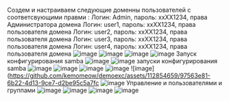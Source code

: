 Создем и настраиваем следующие доменны пользователей с соответсвующими правми :
Логин: Admin, пароль: xxXX1234, права Администратора домена
Логин: user1, пароль: xxXX1234, права пользователя домена
Логин: user2, пароль: xxXX1234, права пользователя домена
Логин: user3, пароль: xxXX1234, права пользователя домена
Логин: user4, пароль: xxXX1234, права пользователя домена
![image](https://github.com/kemomeow/user-and-pc.md/assets/112854659/d0ddde5f-e837-4cb2-8413-af2a1ae78233)
![image](https://github.com/kemomeow/user-and-pc.md/assets/112854659/f9c9e22f-0056-4cbc-8bf7-78a7be05eee3)
![image](https://github.com/kemomeow/user-and-pc.md/assets/112854659/a34ed189-fc66-4080-b612-6394540c9a24)
![image](https://github.com/kemomeow/demoexc/assets/112854659/641dff89-fea6-45c7-9dca-9316ea59dd14)
Запуск конфигурирования samba
![image](https://github.com/kemomeow/demoexc/assets/112854659/6a1f3c8d-3476-42f8-99e8-13b1a5b25d69)
![image](https://github.com/kemomeow/demoexc/assets/112854659/fe18de65-df53-4a5c-8fdb-dc6efd9c9686)
запуски конфигурирования samba
![image](https://github.com/kemomeow/demoexc/assets/112854659/7cfb8b48-a143-48ac-9ab9-791a8c621bee)
![image](https://github.com/kemomeow/demoexc/assets/112854659/1718d03e-0dc2-4e15-9a24-61591687f016)
![image](https://github.com/kemomeow/demoexc/assets/112854659/3062cf99-1b47-41e3-a555-9158beb2a755)
![image](https://github.com/kemomeow/demoexc/assets/112854659/326c563a-4cba-418d-9ae9-cd952336fa8a)
![image](https://github.com/kemomeow/demoexc/assets/112854659/97563e81-6b22-4d13-9ce7-d2be95c5a7fc
![image](https://github.com/kemomeow/demoexc/assets/112854659/542390eb-0ca3-4929-b5c0-dbf5a0bcf371)
Управление и пользователями и группами 
![image](https://github.com/kemomeow/demoexc/assets/112854659/df9d1670-bebe-4e7d-bde5-068bf374b5b2)
![image](https://github.com/kemomeow/demoexc/assets/112854659/d4cea48e-83cd-4034-911c-ded25025adcc)
![image](https://github.com/kemomeow/demoexc/assets/112854659/26c0eb40-4e25-4596-9142-d3076cc3d68e)
![image](https://github.com/kemomeow/demoexc/assets/112854659/a43a5c6c-b83a-489a-9f41-af67443b993e)


